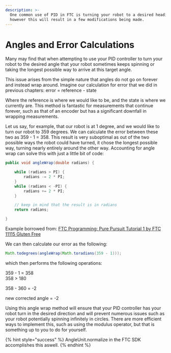 ```yaml
---
description: >-
  One common use of PID in FTC is turning your robot to a desired heading
  however this will result in a few modifications being made.
---
```


# Angles and Error Calculations

Many may find that when attempting to use your PID controller to turn your robot to the desired angle that your robot sometimes keeps spinning or taking the longest possible way to arrive at this target angle. 

This issue arises from the simple nature that angles do not go on forever and instead wrap around. Imagine our calculation for error that we did in previous chapters: error = reference - state  
  
 Where the reference is where we would like to be, and the state is where we currently are. This method is fantastic for measurements that continue forever, such as that of an encoder but has a significant downfall in wrapping measurements. ‌

Let us say, for example, that our robot is at 1 degree, and we would like to turn our robot to 359 degrees. We can calculate the error between these two as 359 - 1 = 358. This result is very suboptimal as out of the two possible ways the robot could have turned, it chose the longest possible way, turning nearly entirely around the other way. Accounting for angle wrap can solve this with just a little bit of code:

```java
public void angleWrap(double radians) {

    while (radians > PI) {
        radians -= 2 * PI;
    }  
    while (radians < -PI) {
        radians += 2 * PI;
    }

    // keep in mind that the result is in radians
    return radians;

}
```

Example borrowed from: [ FTC Programming: Pure Pursuit Tutorial 1 by FTC 11115 Gluten Free ](https://www.youtube.com/watch?v=3l7ZNJ21wMo)

We can then calculate our error as the following:

```java
Math.todegrees(angleWrap(Math.toradians(359 - 1)));
```

which then performs the following operations: 

359 - 1 = 358  
358 &gt; 180

358 - 360 = -2 

new corrected angle = -2

Using this angle wrap method will ensure that your PID controller has your robot turn in the desired direction and will prevent numerous issues such as your robot potentially spinning infinitely in circles. There are more efficient ways to implement this, such as using the modulus operator, but that is something up to you to do for yourself.

{% hint style="success" %}
AngleUnit.normalize in the FTC SDK accomplishes this aswell.
{% endhint %}

